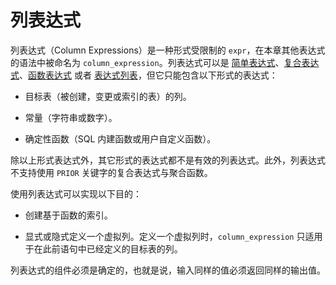 列表达式 
=========================



列表达式（Column Expressions）是一种形式受限制的 `expr`，在本章其他表达式的语法中被命名为 `column_expression`。列表达式可以是 [简单表达式](../../11.sql-reference-oracle-mode/6.expression-1/2.simple-expression.md)、[复合表达式](../../11.sql-reference-oracle-mode/6.expression-1/3.compound-expression.md)、[函数表达式](../../11.sql-reference-oracle-mode/6.expression-1/7.function-expression.md) 或者 [表达式列表](../../11.sql-reference-oracle-mode/6.expression-1/10.expression-list.md)，但它只能包含以下形式的表达式：

* 目标表（被创建，变更或索引的表）的列。

  

* 常量（字符串或数字）。

  

* 确定性函数（SQL 内建函数或用户自定义函数）。

  




除以上形式表达式外，其它形式的表达式都不是有效的列表达式。此外，列表达式不支持使用 `PRIOR` 关键字的复合表达式与聚合函数。

使用列表达式可以实现以下目的：

* 创建基于函数的索引。

  

* 显式或隐式定义一个虚拟列。定义一个虚拟列时，`column_expression` 只适用于在此前语句中已经定义的目标表的列。

  




列表达式的组件必须是确定的，也就是说，输入同样的值必须返回同样的输出值。
